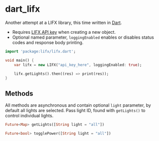 dart_lifx
====

Another attempt at a LIFX library, this time written in [Dart](https://www.dartlang.org).

* Requires [LIFX API key](https://cloud.lifx.com) when creating a new object. 
* Optional named parameter, `loggingEnabled` enables or disables status codes and response body printing.
```dart
import 'package:lifx/lifx.dart';

void main() {
    var lifx = new LIFX("api_key_here", loggingEnabled: true);

    lifx.getLights().then((res) => print(res));
}
```

## Methods

All methods are asynchronous and contain optional `light` parameter, by default all lights are selected. Pass light ID, found with `getLights()` to control individual lights.

```dart
Future<Map> getLights([String light = "all"])
```

```dart
Future<bool> togglePower([String light = "all"]) 
```
